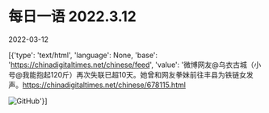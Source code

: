 # 每日一语 2022.3.12

2022-03-12

[{'type': 'text/html', 'language': None, 'base': 'https://chinadigitaltimes.net/chinese/feed', 'value': '微博网友@乌衣古城（小号@我能抱起120斤）再次失联已超10天。她曾和网友拳妹前往丰县为铁链女发声。https://chinadigitaltimes.net/chinese/678115.html

![GitHub](https://chinadigitaltimes.net/chinese/files/2022/03/20220312_daily-quote.png)'}]